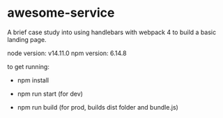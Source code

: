 # awesome-service
A brief case study into using handlebars with webpack 4 to build a basic landing page. 

node version: v14.11.0
npm version: 6.14.8

to get running:

- npm install

- npm run start (for dev)

- npm run build (for prod, builds dist folder and bundle.js)